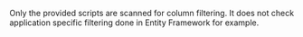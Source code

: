 Only the provided scripts are scanned for column filtering. It does not check application specific filtering done in
Entity Framework for example.
